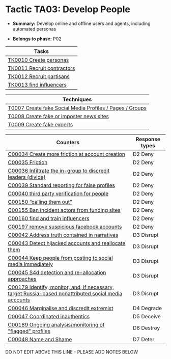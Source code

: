 # Tactic TA03: Develop People

* **Summary:** Develop online and offline users and agents, including automated personas

* **Belongs to phase:** P02



| Tasks |
| ----- |
| [TK0010 Create personas](../tasks/TK0010.md) |
| [TK0011 Recruit contractors](../tasks/TK0011.md) |
| [TK0012 Recruit partisans](../tasks/TK0012.md) |
| [TK0013 find influencers](../tasks/TK0013.md) |



| Techniques |
| ---------- |
| [T0007 Create fake Social Media Profiles / Pages / Groups](../techniques/T0007.md) |
| [T0008 Create fake or imposter news sites](../techniques/T0008.md) |
| [T0009 Create fake experts](../techniques/T0009.md) |



| Counters | Response types |
| -------- | -------------- |
| [C00034 Create more friction at account creation](../counters/C00034.md) | D2 Deny |
| [C00035 Friction](../counters/C00035.md) | D2 Deny |
| [C00036 Infiltrate the in-group to discredit leaders (divide)](../counters/C00036.md) | D2 Deny |
| [C00039 Standard reporting for false profiles](../counters/C00039.md) | D2 Deny |
| [C00040 third party verification for people](../counters/C00040.md) | D2 Deny |
| [C00150 “calling them out”](../counters/C00150.md) | D2 Deny |
| [C00155 Ban incident actors from funding sites](../counters/C00155.md) | D2 Deny |
| [C00160 find and train influencers](../counters/C00160.md) | D2 Deny |
| [C00197 remove suspicious facebook accounts](../counters/C00197.md) | D2 Deny |
| [C00042 Address truth contained in narratives](../counters/C00042.md) | D3 Disrupt |
| [C00043 Detect hijacked accounts and reallocate them ](../counters/C00043.md) | D3 Disrupt |
| [C00044 Keep people from posting to social media immediately](../counters/C00044.md) | D3 Disrupt |
| [C00045 S4d detection and re-allocation approaches](../counters/C00045.md) | D3 Disrupt |
| [C00179 Identify, monitor, and, if necessary, target Russia-based nonattributed social media accounts ](../counters/C00179.md) | D3 Disrupt |
| [C00046 Marginalise and discredit extremist](../counters/C00046.md) | D4 Degrade |
| [C00047 Coordinated inauthentics](../counters/C00047.md) | D5 Deceive |
| [C00189 Ongoing analysis/monitoring of "flagged" profiles](../counters/C00189.md) | D6 Destroy |
| [C00048 Name and Shame](../counters/C00048.md) | D7 Deter |


DO NOT EDIT ABOVE THIS LINE - PLEASE ADD NOTES BELOW